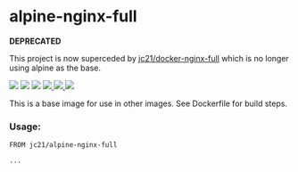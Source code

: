 # alpine-nginx-full

**DEPRECATED**

This project is now superceded by [jc21/docker-nginx-full](https://github.com/jc21/docker-nginx-full) which is no longer using alpine as the base.

<p>
  <img src="https://img.shields.io/badge/openresty-1.19.3.1-green.svg?style=for-the-badge">
  <img src="https://img.shields.io/badge/lua-5.1.5-green.svg?style=for-the-badge">
  <img src="https://img.shields.io/badge/luarocks-3.3.1-green.svg?style=for-the-badge">
  <a href="https://hub.docker.com/repository/docker/jc21/alpine-nginx-full">
    <img src="https://img.shields.io/docker/stars/jc21/alpine-nginx-full.svg?style=for-the-badge">
  </a>
  <a href="https://hub.docker.com/repository/docker/jc21/alpine-nginx-full">
    <img src="https://img.shields.io/docker/pulls/jc21/alpine-nginx-full.svg?style=for-the-badge">
  </a>
  <a href="https://ci.nginxproxymanager.com/blue/organizations/jenkins/docker-alpine-nginx-full/branches/">
    <img src="https://img.shields.io/jenkins/build?jobUrl=https%3A%2F%2Fci.nginxproxymanager.com%2Fjob%2Fdocker-alpine-nginx-full%2Fjob%2Fmaster&style=for-the-badge">
  </a>
</p>

This is a base image for use in other images. See Dockerfile for build steps.


### Usage:

```
FROM jc21/alpine-nginx-full

...
```
